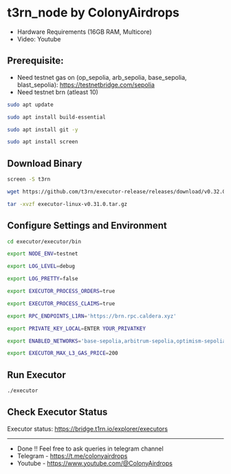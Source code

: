 # t3rn_node by ColonyAirdrops

- Hardware Requirements (16GB RAM, Multicore)
- Video: Youtube

## Prerequisite:
- Need testnet gas on (op_sepolia, arb_sepolia, base_sepolia, blast_sepolia): https://testnetbridge.com/sepolia
- Need testnet brn (atleast 10)

```bash
sudo apt update

sudo apt install build-essential

sudo apt install git -y

sudo apt install screen
```

## Download Binary
```bash
screen -S t3rn
```
```bash
wget https://github.com/t3rn/executor-release/releases/download/v0.32.0/executor-linux-v0.32.0.tar.gz
```
```bash
tar -xvzf executor-linux-v0.31.0.tar.gz
```

## Configure Settings and Environment
```bash
cd executor/executor/bin
```
```bash
export NODE_ENV=testnet
```
```bash
export LOG_LEVEL=debug
```
```bash
export LOG_PRETTY=false
```
```bash
export EXECUTOR_PROCESS_ORDERS=true
```
```bash
export EXECUTOR_PROCESS_CLAIMS=true
```
```bash
export RPC_ENDPOINTS_L1RN='https://brn.rpc.caldera.xyz'
```
```bash
export PRIVATE_KEY_LOCAL=ENTER YOUR_PRIVATKEY
```
```bash
export ENABLED_NETWORKS='base-sepolia,arbitrum-sepolia,optimism-sepolia,blast-sepolia,l1rn'
```
```bash
export EXECUTOR_MAX_L3_GAS_PRICE=200
```

## Run Executor
```bash
./executor
```

## Check Executor Status
Executor status: https://bridge.t1rn.io/explorer/executors

---
- Done !! Feel free to ask queries in telegram channel
- Telegram - https://t.me/colonyairdrops
- Youtube - https://www.youtube.com/@ColonyAirdrops




